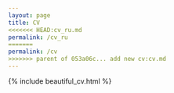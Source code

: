 ```yaml
---
layout: page
title: CV
<<<<<<< HEAD:cv_ru.md
permalink: /cv_ru
=======
permalink: /cv
>>>>>>> parent of 053a06c... add new cv:cv.md
---
```


{% include beautiful_cv.html %}
